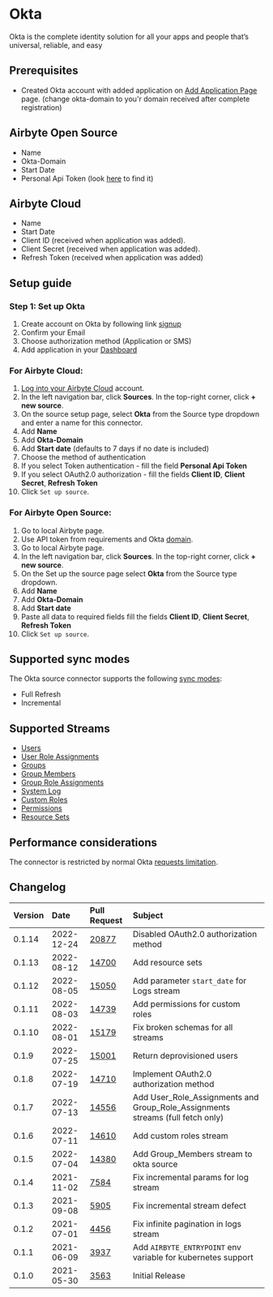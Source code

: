 # Okta

Okta is the complete identity solution for all your apps and people that’s universal, reliable, and easy

## Prerequisites
* Created Okta account with added application on [Add Application Page](https://okta-domain.okta.com/enduser/catalog) page. (change okta-domain to you'r domain received after complete registration)

## Airbyte Open Source
* Name
* Okta-Domain
* Start Date
* Personal Api Token (look [here](https://developer.okta.com/docs/guides/find-your-domain/-/main/) to find it)

## Airbyte Cloud
* Name
* Start Date
* Client ID (received when application was added).
* Client Secret (received when application was added).
* Refresh Token (received when application was added)

## Setup guide
### Step 1: Set up Okta

1. Create account on Okta by following link [signup](https://www.okta.com/free-trial/)
2. Confirm your Email
3. Choose authorization method (Application or SMS)
4. Add application in your [Dashboard](https://okta-domain.okta.com/app/UserHome)

### For Airbyte Cloud:

1. [Log into your Airbyte Cloud](https://cloud.airbyte.io/workspaces) account.
2. In the left navigation bar, click **Sources**. In the top-right corner, click **+ new source**.
3. On the source setup page, select **Okta** from the Source type dropdown and enter a name for this connector.
4. Add **Name**
5. Add **Okta-Domain**
6. Add **Start date** (defaults to 7 days if no date is included)
7. Choose the method of authentication
8. If you select Token authentication - fill the field  **Personal Api Token** 
9. If you select OAuth2.0 authorization - fill the fields **Client ID**, **Client Secret**, **Refresh Token**
10. Click `Set up source`.

### For Airbyte Open Source:

1. Go to local Airbyte page.
2. Use API token from requirements and Okta [domain](https://developer.okta.com/docs/guides/find-your-domain/-/main/). 
3. Go to local Airbyte page.
4. In the left navigation bar, click **Sources**. In the top-right corner, click **+ new source**. 
5. On the Set up the source page select **Okta** from the Source type dropdown. 
6. Add **Name**
7. Add **Okta-Domain**
8. Add **Start date**
9. Paste all data to required fields fill the fields **Client ID**, **Client Secret**, **Refresh Token**
10. Click `Set up source`.


## Supported sync modes

The Okta source connector supports the following [sync modes](https://docs.airbyte.com/cloud/core-concepts#connection-sync-modes):
 - Full Refresh
 - Incremental

## Supported Streams

- [Users](https://developer.okta.com/docs/reference/api/users/#list-users)
- [User Role Assignments](https://developer.okta.com/docs/reference/api/roles/#list-roles-assigned-to-a-user)
- [Groups](https://developer.okta.com/docs/reference/api/groups/#list-groups)
- [Group Members](https://developer.okta.com/docs/reference/api/groups/#list-group-members)
- [Group Role Assignments](https://developer.okta.com/docs/reference/api/roles/#list-roles-assigned-to-a-group)
- [System Log](https://developer.okta.com/docs/reference/api/system-log/#get-started)
- [Custom Roles](https://developer.okta.com/docs/reference/api/roles/#list-roles)
- [Permissions](https://developer.okta.com/docs/reference/api/roles/#list-permissions)
- [Resource Sets](https://developer.okta.com/docs/reference/api/roles/#list-resource-sets)

## Performance considerations

The connector is restricted by normal Okta [requests limitation](https://developer.okta.com/docs/reference/rate-limits/).

## Changelog

| Version | Date       | Pull Request                                             | Subject                                                                        |
|:--------|:-----------|:---------------------------------------------------------|:-------------------------------------------------------------------------------|
| 0.1.14  | 2022-12-24 | [20877](https://github.com/airbytehq/airbyte/pull/20877) | Disabled OAuth2.0 authorization method                                         |
| 0.1.13  | 2022-08-12 | [14700](https://github.com/airbytehq/airbyte/pull/14700) | Add resource sets                                                              |
| 0.1.12  | 2022-08-05 | [15050](https://github.com/airbytehq/airbyte/pull/15050) | Add parameter `start_date` for Logs stream                                     |
| 0.1.11  | 2022-08-03 | [14739](https://github.com/airbytehq/airbyte/pull/14739) | Add permissions for custom roles                                               |
| 0.1.10  | 2022-08-01 | [15179](https://github.com/airbytehq/airbyte/pull/15179) | Fix broken schemas for all streams                                             | 
| 0.1.9   | 2022-07-25 | [15001](https://github.com/airbytehq/airbyte/pull/15001) | Return deprovisioned users                                                     |
| 0.1.8   | 2022-07-19 | [14710](https://github.com/airbytehq/airbyte/pull/14710) | Implement OAuth2.0 authorization method                                        |
| 0.1.7   | 2022-07-13 | [14556](https://github.com/airbytehq/airbyte/pull/14556) | Add User_Role_Assignments and Group_Role_Assignments streams (full fetch only) |
| 0.1.6   | 2022-07-11 | [14610](https://github.com/airbytehq/airbyte/pull/14610) | Add custom roles stream                                                        |
| 0.1.5   | 2022-07-04 | [14380](https://github.com/airbytehq/airbyte/pull/14380) | Add Group_Members stream to okta source                                        |
| 0.1.4   | 2021-11-02 | [7584](https://github.com/airbytehq/airbyte/pull/7584)   | Fix incremental params for log stream                                          |
| 0.1.3   | 2021-09-08 | [5905](https://github.com/airbytehq/airbyte/pull/5905)   | Fix incremental stream defect                                                  |
| 0.1.2   | 2021-07-01 | [4456](https://github.com/airbytehq/airbyte/pull/4456)   | Fix infinite pagination in logs stream                                         |
| 0.1.1   | 2021-06-09 | [3937](https://github.com/airbytehq/airbyte/pull/3973)   | Add `AIRBYTE_ENTRYPOINT` env variable for kubernetes support                   |
| 0.1.0   | 2021-05-30 | [3563](https://github.com/airbytehq/airbyte/pull/3563)   | Initial Release                                                                |
